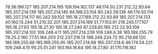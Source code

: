 78.36.196.127
185.207.214.195 
109.194.162.137
46.174.50.231
212.22.93.64
185.207.214.139
185.207.214.145
94.198.53.104
80.242.59.136
46.174.50.114
185.207.214.117
80.242.59.102
195.18.27.189
212.22.93.89
185.207.214.133
40.160.13.244
51.210.32.201
185.207.214.169
51.77.153.91
216.245.177.107
195.18.27.93
195.18.27.30
195.18.27.240
87.228.65.185
212.22.93.108
185.207.214.102
109.248.4.11
185.207.214.239
109.248.4.38
185.189.255.79
78.25.2.160
77.51.184.203
212.237.216.13
188.246.224.72
95.216.66.120
185.189.255.68
185.189.255.95
185.207.214.68
185.207.214.8
46.174.54.221
109.248.4.15
95.25.51.241
193.164.16.64
195.18.27.80
31.170.116.182
